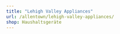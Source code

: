```yaml
---
title: "Lehigh Valley Appliances"
url: /allentown/lehigh-valley-appliances/
shop: Haushaltsgeräte
---
```

